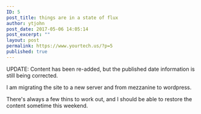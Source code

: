 ```yaml
---
ID: 5
post_title: things are in a state of flux
author: ytjohn
post_date: 2017-05-06 14:05:14
post_excerpt: ""
layout: post
permalink: https://www.yourtech.us/?p=5
published: true
---
```

UPDATE: Content has been re-added, but the published date information is still being corrected.


I am migrating the site to a new server and from mezzanine to wordpress. 

There's always a few thins to work out, and I should be able to restore the content sometime this weekend.